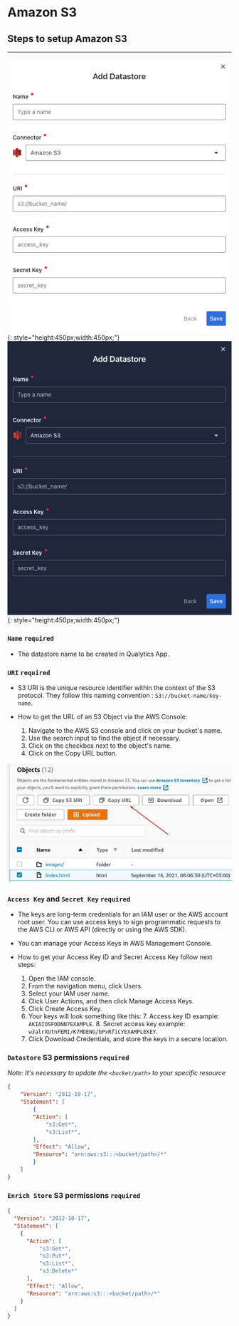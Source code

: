 # Amazon S3

## Steps to setup Amazon S3

---

![Screenshot](../assets/datastores/amazon-s3/create-datastore-light.png#only-light){: style="height:450px;width:450px;"}
![Screenshot](../assets/datastores/amazon-s3/create-datastore-dark.png#only-dark){: style="height:450px;width:450px;"}

### `Name` <spam id='required'>`required`</spam>

* The datastore name  to be created in Qualytics App.
### `URI` <spam id='required'>`required`</spam>

* S3 URI is the unique resource identifier within the context of the S3 protocol. They follow this naming convention : `S3://bucket-name/key-name`.

* How to get the URL of an S3 Object via the AWS Console:
    1. Navigate to the AWS S3 console and click on your bucket's name.
    2. Use the search input to find the object if necessary.
    3. Click on the checkbox next to the object's name.
    4. Click on the Copy URL button.

![Screenshot](../assets/datastores/amazon-s3/get-s3-object-url.png)

### `Access Key` and `Secret Key` <spam id='required'>`required`</spam>

* The keys are long-term credentials for an IAM user or the AWS account root user. You can use access keys to sign programmatic requests to the AWS CLI or AWS API (directly or using the AWS SDK).

* You can manage your Access Keys in AWS Management Console.

* How to get your Access Key ID and Secret Access Key follow next steps:

    1. Open the IAM console.
    2. From the navigation menu, click Users.
    3. Select your IAM user name.
    4. Click User Actions, and then click Manage Access Keys.
    5. Click Create Access Key.
    6. Your keys will look something like this:
        7. Access key ID example: `AKIAIOSFODNN7EXAMPLE`.
        8. Secret access key example: `wJalrXUtnFEMI/K7MDENG/bPxRfiCYEXAMPLEKEY`.
    9. Click Download Credentials, and store the keys in a secure location.

###  `Datastore` S3 permissions <spam id='required'>`required`</spam>

*Note: It's necessary to update the `<bucket/path>` to your specific resource*
```json
{
    "Version": "2012-10-17",
    "Statement": [
        {
        "Action": [
            "s3:Get*",
            "s3:List*",
        ],
        "Effect": "Allow",
        "Resource": "arn:aws:s3:::<bucket/path>/*"
        }
    ]
}
```

### `Enrich Store` S3 permissions <spam id='required'>`required`</spam>
```json
{
  "Version": "2012-10-17",
  "Statement": [
    {
      "Action": [
          "s3:Get*",
          "s3:Put*",
          "s3:List*",
          "s3:Delete*"
      ],
      "Effect": "Allow",
      "Resource": "arn:aws:s3:::<bucket/path>/*"
    }
  ]
}
```